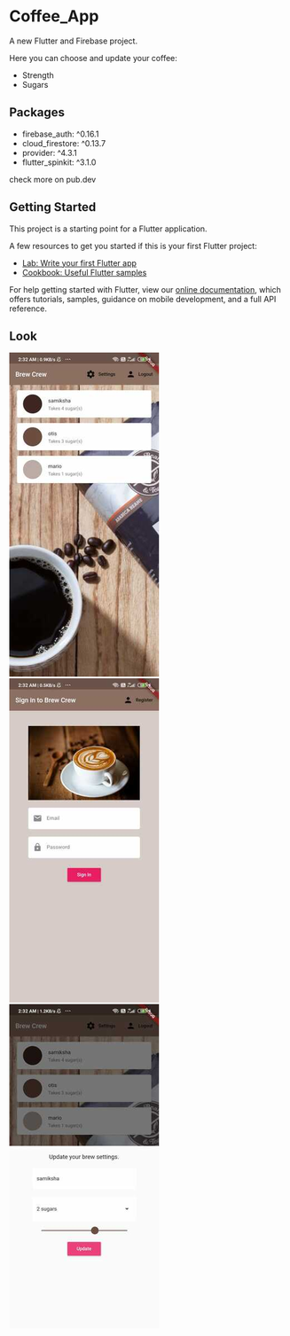 # Coffee_App 

A new Flutter and Firebase project.

Here you can choose and update your coffee:
* Strength
* Sugars

## Packages

* firebase_auth: ^0.16.1
* cloud_firestore: ^0.13.7
* provider: ^4.3.1
* flutter_spinkit: ^3.1.0

check more on pub.dev


## Getting Started

This project is a starting point for a Flutter application.

A few resources to get you started if this is your first Flutter project:

- [Lab: Write your first Flutter app](https://flutter.dev/docs/get-started/codelab)
- [Cookbook: Useful Flutter samples](https://flutter.dev/docs/cookbook)

For help getting started with Flutter, view our
[online documentation](https://flutter.dev/docs), which offers tutorials,
samples, guidance on mobile development, and a full API reference.

## Look
![alt text](https://github.com/Samiksha99/Fun-Coffee_App/blob/master/images/home.jpeg?raw=true)
![alt text](https://github.com/Samiksha99/Fun-Coffee_App/blob/master/images/login.jpeg?raw=true)
![alt text](https://github.com/Samiksha99/Fun-Coffee_App/blob/master/images/Settings.jpeg?raw=true)
